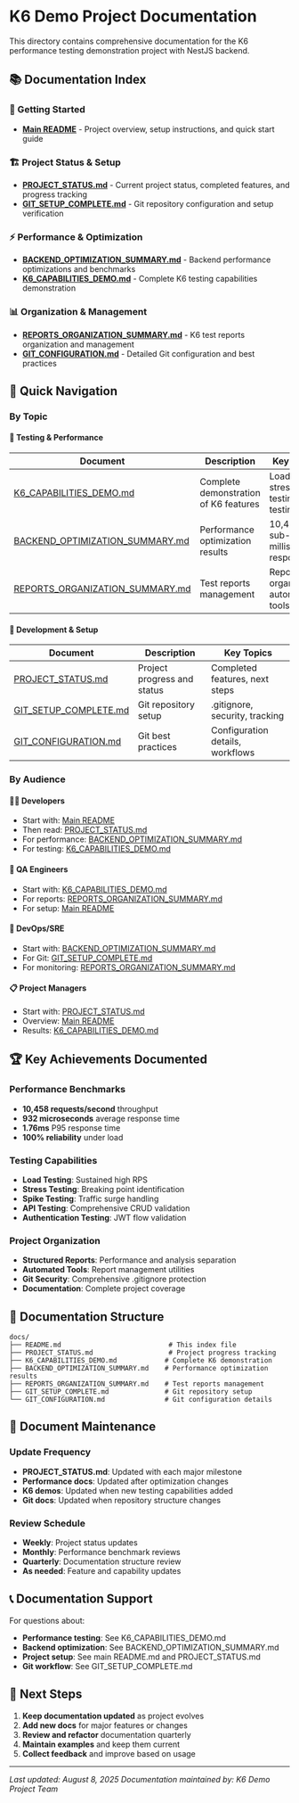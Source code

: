 # K6 Demo Project Documentation

This directory contains comprehensive documentation for the K6 performance testing demonstration project with NestJS backend.

## 📚 Documentation Index

### 🚀 Getting Started
- **[Main README](../README.md)** - Project overview, setup instructions, and quick start guide

### 🏗️ Project Status & Setup
- **[PROJECT_STATUS.md](PROJECT_STATUS.md)** - Current project status, completed features, and progress tracking
- **[GIT_SETUP_COMPLETE.md](GIT_SETUP_COMPLETE.md)** - Git repository configuration and setup verification

### ⚡ Performance & Optimization
- **[BACKEND_OPTIMIZATION_SUMMARY.md](BACKEND_OPTIMIZATION_SUMMARY.md)** - Backend performance optimizations and benchmarks
- **[K6_CAPABILITIES_DEMO.md](K6_CAPABILITIES_DEMO.md)** - Complete K6 testing capabilities demonstration

### 📊 Organization & Management  
- **[REPORTS_ORGANIZATION_SUMMARY.md](REPORTS_ORGANIZATION_SUMMARY.md)** - K6 test reports organization and management
- **[GIT_CONFIGURATION.md](GIT_CONFIGURATION.md)** - Detailed Git configuration and best practices

## 📖 Quick Navigation

### By Topic

#### 🧪 **Testing & Performance**
| Document | Description | Key Topics |
|----------|-------------|------------|
| [K6_CAPABILITIES_DEMO.md](K6_CAPABILITIES_DEMO.md) | Complete demonstration of K6 features | Load testing, stress testing, API testing |
| [BACKEND_OPTIMIZATION_SUMMARY.md](BACKEND_OPTIMIZATION_SUMMARY.md) | Performance optimization results | 10,458 RPS, sub-millisecond responses |
| [REPORTS_ORGANIZATION_SUMMARY.md](REPORTS_ORGANIZATION_SUMMARY.md) | Test reports management | Report organization, automation tools |

#### 🔧 **Development & Setup**
| Document | Description | Key Topics |
|----------|-------------|------------|
| [PROJECT_STATUS.md](PROJECT_STATUS.md) | Project progress and status | Completed features, next steps |
| [GIT_SETUP_COMPLETE.md](GIT_SETUP_COMPLETE.md) | Git repository setup | .gitignore, security, tracking |
| [GIT_CONFIGURATION.md](GIT_CONFIGURATION.md) | Git best practices | Configuration details, workflows |

### By Audience

#### 👩‍💻 **Developers**
- Start with: [Main README](../README.md)
- Then read: [PROJECT_STATUS.md](PROJECT_STATUS.md)
- For performance: [BACKEND_OPTIMIZATION_SUMMARY.md](BACKEND_OPTIMIZATION_SUMMARY.md)
- For testing: [K6_CAPABILITIES_DEMO.md](K6_CAPABILITIES_DEMO.md)

#### 🧪 **QA Engineers**
- Start with: [K6_CAPABILITIES_DEMO.md](K6_CAPABILITIES_DEMO.md)
- For reports: [REPORTS_ORGANIZATION_SUMMARY.md](REPORTS_ORGANIZATION_SUMMARY.md)
- For setup: [Main README](../README.md)

#### 🚀 **DevOps/SRE**
- Start with: [BACKEND_OPTIMIZATION_SUMMARY.md](BACKEND_OPTIMIZATION_SUMMARY.md)
- For Git: [GIT_SETUP_COMPLETE.md](GIT_SETUP_COMPLETE.md)
- For monitoring: [REPORTS_ORGANIZATION_SUMMARY.md](REPORTS_ORGANIZATION_SUMMARY.md)

#### 📋 **Project Managers**
- Start with: [PROJECT_STATUS.md](PROJECT_STATUS.md)
- Overview: [Main README](../README.md)
- Results: [K6_CAPABILITIES_DEMO.md](K6_CAPABILITIES_DEMO.md)

## 🏆 Key Achievements Documented

### Performance Benchmarks
- **10,458 requests/second** throughput
- **932 microseconds** average response time
- **1.76ms** P95 response time
- **100% reliability** under load

### Testing Capabilities
- **Load Testing**: Sustained high RPS
- **Stress Testing**: Breaking point identification
- **Spike Testing**: Traffic surge handling
- **API Testing**: Comprehensive CRUD validation
- **Authentication Testing**: JWT flow validation

### Project Organization
- **Structured Reports**: Performance and analysis separation
- **Automated Tools**: Report management utilities
- **Git Security**: Comprehensive .gitignore protection
- **Documentation**: Complete project coverage

## 📁 Documentation Structure

```
docs/
├── README.md                           # This index file
├── PROJECT_STATUS.md                   # Project progress tracking
├── K6_CAPABILITIES_DEMO.md            # Complete K6 demonstration
├── BACKEND_OPTIMIZATION_SUMMARY.md    # Performance optimization results
├── REPORTS_ORGANIZATION_SUMMARY.md    # Test reports management
├── GIT_SETUP_COMPLETE.md              # Git repository setup
└── GIT_CONFIGURATION.md               # Git configuration details
```

## 🔄 Document Maintenance

### Update Frequency
- **PROJECT_STATUS.md**: Updated with each major milestone
- **Performance docs**: Updated after optimization changes
- **K6 demos**: Updated when new testing capabilities added
- **Git docs**: Updated when repository structure changes

### Review Schedule
- **Weekly**: Project status updates
- **Monthly**: Performance benchmark reviews
- **Quarterly**: Documentation structure review
- **As needed**: Feature and capability updates

## 📞 Documentation Support

For questions about:
- **Performance testing**: See K6_CAPABILITIES_DEMO.md
- **Backend optimization**: See BACKEND_OPTIMIZATION_SUMMARY.md
- **Project setup**: See main README.md and PROJECT_STATUS.md
- **Git workflow**: See GIT_SETUP_COMPLETE.md

## 🎯 Next Steps

1. **Keep documentation updated** as project evolves
2. **Add new docs** for major features or changes
3. **Review and refactor** documentation quarterly
4. **Maintain examples** and keep them current
5. **Collect feedback** and improve based on usage

---

*Last updated: August 8, 2025*
*Documentation maintained by: K6 Demo Project Team*
